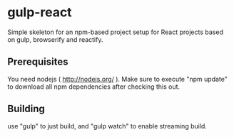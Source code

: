 gulp-react
==========

Simple skeleton for an npm-based project setup for React projects based on gulp, browserify and reactify.

Prerequisites
-------------

You need nodejs ( http://nodejs.org/ ). Make sure to execute "npm update" to download all npm dependencies
after checking this out.

Building
--------

use "gulp" to just build, and "gulp watch" to enable streaming build.
